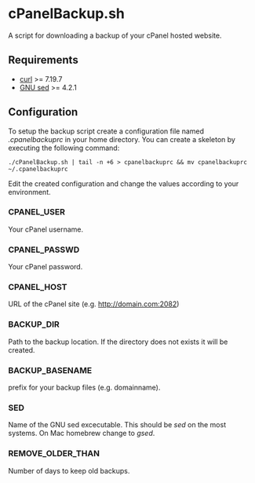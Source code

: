 cPanelBackup.sh
===============

A script for downloading a backup of your cPanel hosted website.

Requirements
------------

* [curl](http://curl.haxx.se/) >= 7.19.7
* [GNU sed](http://www.gnu.org/software/sed/) >= 4.2.1

Configuration
-------------

To setup the backup script create a configuration file named *.cpanelbackuprc*
in your home directory. You can create a skeleton by executing the following
command:

    ./cPanelBackup.sh | tail -n +6 > cpanelbackuprc && mv cpanelbackuprc ~/.cpanelbackuprc

Edit the created configuration and change the values according to your
environment.

### CPANEL_USER ###

Your cPanel username.

### CPANEL_PASSWD ###

Your cPanel password.

### CPANEL_HOST ###

URL of the cPanel site (e.g. http://domain.com:2082)

### BACKUP_DIR ###

Path to the backup location. If the directory does not exists it will be
created.

### BACKUP_BASENAME ###

prefix for your backup files (e.g. domainname).

### SED ###

Name of the GNU sed excecutable. This should be *sed* on the most systems. On
Mac homebrew change to *gsed*.

### REMOVE_OLDER_THAN ###

Number of days to keep old backups. 